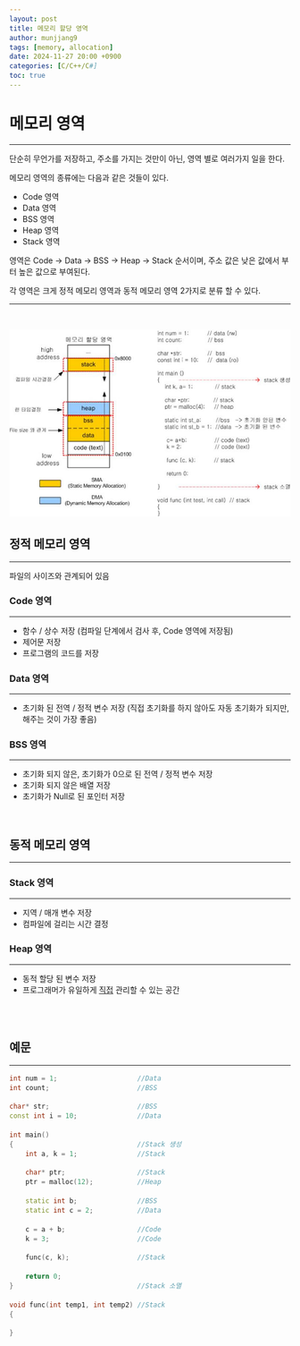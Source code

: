 ```yaml
---
layout: post
title: 메모리 할당 영역
author: munjjang9
tags: [memory, allocation]
date: 2024-11-27 20:00 +0900
categories: [C/C++/C#]
toc: true
---
```


# 메모리 영역
---
단순히 무언가를 저장하고, 주소를 가지는 것만이 아닌, 영역 별로 여러가지 일을 한다.

메모리 영역의 종류에는 다음과 같은 것들이 있다.
- Code 영역
- Data 영역
- BSS 영역
- Heap 영역
- Stack 영역

영역은 Code -> Data -> BSS -> Heap -> Stack 순서이며, 주소 값은 낮은 값에서 부터 높은 값으로 부여된다.

각 영역은 크게 정적 메모리 영역과 동적 메모리 영역 2가지로 분류 할 수 있다.

---
<br>


![Memory-Segments-Image](/assets/images/memory-segments.png)

## 정적 메모리 영역
---

파일의 사이즈와 관계되어 있음

### Code 영역
---
- 함수 / 상수 저장 (컴파일 단계에서 검사 후, Code 영역에 저장됨)
- 제어문 저장
- 프로그램의 코드를 저장

### Data 영역
---
- 초기화 된 전역 / 정적 변수 저장 (직접 초기화를 하지 않아도 자동 초기화가 되지만, 해주는 것이 가장 좋음)

### BSS 영역
---
- 초기화 되지 않은, 초기화가 0으로 된 전역 / 정적 변수 저장
- 초기화 되지 않은 배열 저장
- 초기화가 Null로 된 포인터 저장

<br>

## 동적 메모리 영역
---

### Stack 영역
---
- 지역 / 매개 변수 저장
- 컴파일에 걸리는 시간 결정

### Heap 영역
---
- 동적 할당 된 변수 저장
- 프로그래머가 유일하게 <ins>직접</ins> 관리할 수 있는 공간

<br>
<br>

## 예문
---
```cpp
int num = 1;                    //Data
int count;                      //BSS

char* str;                      //BSS
const int i = 10;               //Data

int main()
{                               //Stack 생성
    int a, k = 1;               //Stack

    char* ptr;                  //Stack
    ptr = malloc(12);           //Heap

    static int b;               //BSS
    static int c = 2;           //Data

    c = a + b;                  //Code
    k = 3;                      //Code

    func(c, k);                 //Stack

    return 0;
}                               //Stack 소멸

void func(int temp1, int temp2) //Stack
{

}
```